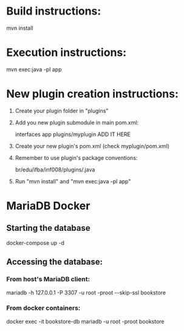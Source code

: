# Build instructions:

mvn install

# Execution instructions:

mvn exec:java -pl app

# New plugin creation instructions:

1. Create your plugin folder in "plugins"
2. Add you new plugin submodule in main pom.xml:

    <modules>
        <module>interfaces</module>
        <module>app</module>
        <module>plugins/myplugin</module>
        ADD IT HERE
    </modules>

3. Create your new plugin's pom.xml (check myplugin/pom.xml)
4. Remember to use plugin's package conventions:

   br/edu/ifba/inf008/plugins/<YourPluginNameInCamelCase>.java

5. Run "mvn install" and "mvn exec:java -pl app"

# MariaDB Docker

## Starting the database

docker-compose up -d

## Accessing the database:

### From host's MariaDB client:

mariadb -h 127.0.0.1 -P 3307 -u root -proot --skip-ssl bookstore

### From docker containers:

docker exec -it bookstore-db mariadb -u root -proot bookstore

